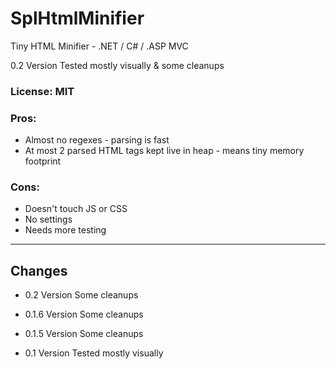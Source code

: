 # SplHtmlMinifier
Tiny HTML Minifier - .NET / C# / .ASP MVC

0.2 Version
Tested mostly visually & some cleanups

### License: MIT

### Pros:
* Almost no regexes - parsing is fast
* At most 2 parsed HTML tags kept live in heap - means tiny memory footprint

### Cons:
* Doesn't touch JS or CSS
* No settings
* Needs more testing
----------------------------------------
## Changes

* 0.2 Version
Some cleanups

* 0.1.6 Version
Some cleanups

* 0.1.5 Version
Some cleanups

* 0.1 Version
Tested mostly visually
